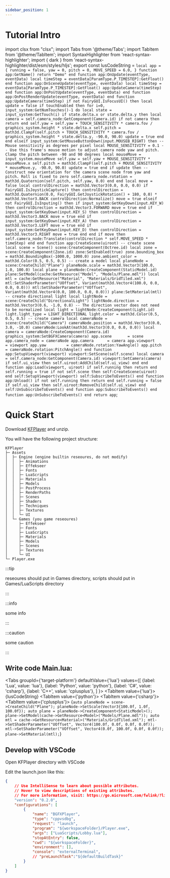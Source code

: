 ```yaml
---
sidebar_position: 1
---
```


# Tutorial Intro

import clsx from "clsx";
import Tabs from '@theme/Tabs';
import TabItem from '@theme/TabItem';
import SyntaxHighlighter from 'react-syntax-highlighter';
import { dark } from 'react-syntax-highlighter/dist/esm/styles/hljs';
export const lusCodeString = `local app = {
    running = false,
    yaw = 0,
    pitch = 0,
    MOVE_SPEED = 6.0,
}
function app:GetName()
    return "Demo"
end
function app:OnUpdate(eventType, eventData)
    local timeStep = eventData[ParamType.P_TIMESTEP]:GetFloat()
end
function app:OnSceneUpdate(eventType, eventData)
    local timeStep = eventData[ParamType.P_TIMESTEP]:GetFloat()
    app:UpdateCamera(timeStep)
end
function app:OnPostUpdate(eventType, eventData)
end
function app:OnPostRenderUpdate(eventType, eventData)
end
function app:UpdateCamera(timeStep)
    if not FairyGUI.IsFocusUI() then
        local update = false
        if touchEnabled then
            for i=0, input_system:GetNumTouches()-1 do
                local state = input_system:GetTouch(i)
                if state.delta.x or state.delta.y then
                    local camera = self.camera_node:GetComponent(Camera.id)
                    if not camera then
                        return
                    end
                    self.yaw = self.yaw + TOUCH_SENSITIVITY * camera.fov / graphics_system.height * state.delta.x
                    self.pitch = math3d.ClampF(self.pitch + TOUCH_SENSITIVITY * camera.fov / graphics_system.height * state.delta.y, -90.0, 90.0)
                    update = true
                end
            end
        elseif input_system:GetMouseButtonDown(input.MOUSEB_RIGHT) then
            -- Mouse sensitivity as degrees per pixel
            local MOUSE_SENSITIVITY = 0.1
            -- Use this frame's mouse motion to adjust camera node yaw and pitch. Clamp the pitch between -90 and 90 degrees
            local mouseMove = input_system.mouseMove
            self.yaw = self.yaw + MOUSE_SENSITIVITY * mouseMove.x
            self.pitch = math3d.ClampF(self.pitch + MOUSE_SENSITIVITY * mouseMove.y, -90.0, 90.0)
            update = true
        end
        if update then
            -- Construct new orientation for the camera scene node from yaw and pitch. Roll is fixed to zero
            self.camera_node.rotation = math3d.Quaternion(self.pitch, self.yaw, 0.0)
        end
    end
    local move = false
    local controlDirection = math3d.Vector3(0.0, 0.0, 0.0)
    if FairyGUI.IsJoystickCapture() then
        controlDirection = math3d.Quaternion(0.0, FairyGUI.GetJoystickRotation() + 180, 0.0) * math3d.Vector3.BACK
        controlDirection:Normalize()
        move = true
    elseif not FairyGUI.IsInputing() then
        if input_system:GetKeyDown(input.KEY_W) then
            controlDirection = math3d.Vector3.FORWARD
            move = true
        end
        if input_system:GetKeyDown(input.KEY_S) then
            controlDirection = math3d.Vector3.BACK
            move = true
        end
        if input_system:GetKeyDown(input.KEY_A) then
            controlDirection = math3d.Vector3.LEFT
            move = true
        end
        if input_system:GetKeyDown(input.KEY_D) then
            controlDirection = math3d.Vector3.RIGHT
            move = true
        end
    end
    if move then
        self.camera_node:Translate(controlDirection * self.MOVE_SPEED * timeStep)
    end
end
function app:CreateScene(uiroot)
    -- create scene
    local scene = Scene()
    scene:CreateComponent(Octree.id)
    local zone = scene:CreateComponent(Zone.id)
    zone:SetEnabled(true)
    zone.bounding_box = math3d.BoundingBox(-1000.0, 1000.0)
    zone.ambient_color = math3d.Color(0.5, 0.5, 0.5)
    -- create a model
    local planeNode = scene:CreateChild("Plane")
    planeNode.scale = math3d.Vector3(100.0, 1.0, 100.0)
    local plane = planeNode:CreateComponent(StaticModel.id)
    plane:SetModel(cache:GetResource("Model", "Models/Plane.mdl"))
    local mtl = cache:GetResource("Material", "Materials/GridTiled.xml")
    mtl:SetShaderParameter("UOffset", Variant(math3d.Vector4(100.0, 0.0, 0.0, 0.0)))
    mtl:SetShaderParameter("VOffset", Variant(math3d.Vector4(0.0, 100.0, 0.0, 0.0)))
    plane:SetMaterial(mtl)
    -- create directional light
    local lightNode = scene:CreateChild("DirectionalLight")
    lightNode.direction = math3d.Vector3(0.6, -1.0, 0.8) -- The direction vector does not need to be normalized
    local light = lightNode:CreateComponent(Light.id)
    light.light_type = LIGHT_DIRECTIONAL
    light.color = math3d.Color(0.5, 0.5, 0.5)
    -- create camera
    local cameraNode = scene:CreateChild("Camera")
    cameraNode.position = math3d.Vector3(0.0, 3.0, -10.0)
    cameraNode:LookAt(math3d.Vector3(0.0, 0.0, 0.0))
    local camera = cameraNode:CreateComponent(Camera.id)
    graphics_system:SetBGFXCamera(camera)
    app.scene       = scene
    app.camera_node = cameraNode
    app.camera      = camera
    app.viewport    = viewport
    app.yaw         = cameraNode.rotation:YawAngle()
    app.pitch       = cameraNode.rotation:PitchAngle()
end
function app:SetupViewport(viewport)
    viewport:SetScene(self.scene)
    local camera = self.camera_node:GetComponent(Camera.id)
    viewport:SetCamera(camera)
    if self.ui_view then
        self.uiroot:AddChild(self.ui_view)
    end
end
function app:Load(viewport, uiroot)
    if self.running then
        return
    end
    self.running = true
    if not self.scene then
        self:CreateScene(uiroot)
    end
    self:SetupViewport(viewport)
    self:SubscribeToEvents()
end
function app:Unload()
    if not self.running then
        return
    end
    self.running = false
    if self.ui_view then
        self.uiroot:RemoveChild(self.ui_view)
    end
    self:UnSubscribeToEvents()
end
function app:SubscribeToEvents()
end
function app:UnSubscribeToEvents()
end
return app`;

# Quick Start

Download [KFPlayer](https://kfengine.com/download/KFPlayer.rar) and unzip.

You will have the following project structure:

```
KFPlayer
├─ Assets
│  ├─ Engine (engine builtin reseoures, do not modify)
│  │  ├─ Animations
│  │  ├─ Effekseer
│  │  ├─ Fonts
│  │  ├─ LuaScripts
│  │  ├─ Materials
│  │  ├─ Models
│  │  ├─ PostProcess
│  │  ├─ RenderPaths
│  │  ├─ Scenes
│  │  ├─ Shaders
│  │  ├─ Techniques
│  │  ├─ Textures
│  │  └─ UI
│  └─ Games (you game reseoures)
│     ├─ Effekseer
│     ├─ Fonts
│     ├─ LuaScripts
│     ├─ Materials
│     ├─ Models
│     ├─ Scenes
│     ├─ Textures
│     └─ UI
└─ Player.exe

```
:::tip

reseoures should put in Games directory, scripts should put in Games/LuaScripts directory

:::

:::info

some info

:::

:::caution

some caution

:::

## Write code Main.lua:

<Tabs
  groupId={'target-platform'}
  defaultValue={'lua'}
  values={[
    {label: 'Lua', value: 'lua'},
    {label: 'Python', value: 'python'},
    {label: 'C#', value: 'csharp'},
    {label: 'C++', value: 'cplusplus'},
  ]
  }>
  <TabItem value={'lua'}>
    <SyntaxHighlighter language="lua" showLineNumbers={true} style={dark} >
    {lusCodeString}
    </SyntaxHighlighter>
  </TabItem>
  <TabItem value={'python'}>
  </TabItem>
  <TabItem value={'csharp'}>
  </TabItem>
  <TabItem value={'cplusplus'}>
    <SyntaxHighlighter language="cpp" showLineNumbers={true} style={dark} >
{`auto planeNode = scene->CreateChild("Plane");
planeNode->SetScale(Vector3{100.0f, 1.0f, 100.0f});
auto plane = planeNode->CreateComponent<StaticModel>();
plane->SetModel(cache->GetResource<Model>("Models/Plane.mdl"));
auto mtl = cache->GetResource<Material>("Materials/GridTiled.xml");
mtl->SetShaderParameter("UOffset", Vector4(100.0f, 0.0f, 0.0f, 0.0f));
mtl->SetShaderParameter("VOffset", Vector4(0.0f, 100.0f, 0.0f, 0.0f));
plane->SetMaterial(mtl);`}
    </SyntaxHighlighter>
  </TabItem>
</Tabs>

## Develop with VSCode

Open KFPlayer directory with VSCode

Edit the launch.json like this:

```json
{
    // Use IntelliSense to learn about possible attributes.
    // Hover to view descriptions of existing attributes.
    // For more information, visit: https://go.microsoft.com/fwlink/?linkid=830387
    "version": "0.2.0",
    "configurations": [
        {
            "name": "BGFXPlayer",
            "type": "cppvsdbg",
            "request": "launch",
            "program": "${workspaceFolder}/Player.exe",
            "args": ["LuaScripts/Lobby.lua"],
            "stopAtEntry": false,
            "cwd": "${workspaceFolder}",
            "environment": [],
            "console": "externalTerminal",
            // "preLaunchTask":"${defaultBuildTask}"
        }
    ]
}

```
